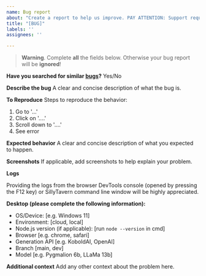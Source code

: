 ```yaml
---
name: Bug report
about: "Create a report to help us improve. PAY ATTENTION: Support requests for external programs (reverse proxies, 3rd party servers, other peoples' forks) will be refused!"
title: "[BUG]"
labels: ''
assignees: ''

---
```


> **Warning**. Complete **all** the fields below. Otherwise your bug report will be **ignored**!

**Have you searched for similar [bugs](https://github.com/Cohee1207/SillyTavern/issues?q=)?**
Yes/No

**Describe the bug**
A clear and concise description of what the bug is.

**To Reproduce**
Steps to reproduce the behavior:
1. Go to '...'
2. Click on '....'
3. Scroll down to '....'
4. See error

**Expected behavior**
A clear and concise description of what you expected to happen.

**Screenshots**
If applicable, add screenshots to help explain your problem.

**Logs**

Providing the logs from the browser DevTools console (opened by pressing the F12 key) or SillyTavern command line window will be highly appreciated.

**Desktop (please complete the following information):**
 - OS/Device: [e.g. Windows 11]
 - Environment: [cloud, local]
 - Node.js version (if applicable): [run `node --version` in cmd]
 - Browser [e.g. chrome, safari]
 - Generation API [e.g. KoboldAI, OpenAI] 
 - Branch [main, dev]
 - Model [e.g. Pygmalion 6b, LLaMa 13b]

**Additional context**
Add any other context about the problem here.
